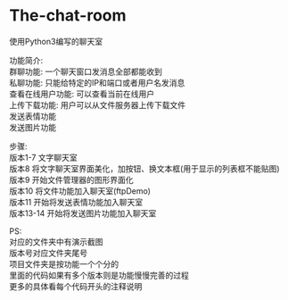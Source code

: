 # The-chat-room
使用Python3编写的聊天室

功能简介:<br>
 群聊功能: 一个聊天窗口发消息全部都能收到<br>
 私聊功能: 只能给特定的IP和端口或者用户名发消息<br>
 查看在线用户功能: 可以查看当前在线用户<br>
 上传下载功能: 用户可以从文件服务器上传下载文件<br>
 发送表情功能<br>
 发送图片功能<br>

步骤:<br>
 版本1-7 文字聊天室<br>
 版本8 将文字聊天室界面美化，加按钮、换文本框(用于显示的列表框不能贴图)<br>
 版本9 开始文件管理器的图形界面化<br>
 版本10 将文件功能加入聊天室(ftpDemo)<br>
 版本11 开始将发送表情功能加入聊天室<br>
 版本13-14 开始将发送图片功能加入聊天室<br>
 
PS:<br>
 对应的文件夹中有演示截图<br>
 版本号对应文件夹尾号<br>
 项目文件夹是按功能一个个分的<br>
 里面的代码如果有多个版本则是功能慢慢完善的过程<br>
 更多的具体看每个代码开头的注释说明<br>
 
 
